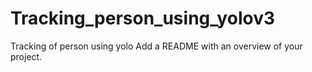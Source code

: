 # Tracking_person_using_yolov3
Tracking of person using yolo
Add a README with an overview of your project.
